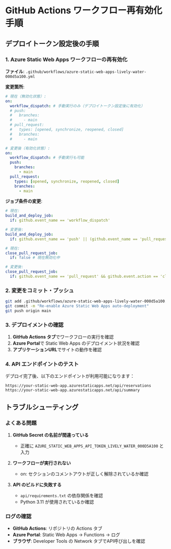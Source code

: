 # GitHub Actions ワークフロー再有効化手順

## デプロイトークン設定後の手順

### 1. Azure Static Web Apps ワークフローの再有効化

**ファイル**: `.github/workflows/azure-static-web-apps-lively-water-000d5a100.yml`

**変更箇所**:

```yaml
# 現在（無効化状態）:
on:
  workflow_dispatch: # 手動実行のみ（デプロイトークン設定後に有効化）
  # push:
  #   branches:
  #     - main
  # pull_request:
  #   types: [opened, synchronize, reopened, closed]
  #   branches:
  #     - main

# 変更後（有効化状態）:
on:
  workflow_dispatch: # 手動実行も可能
  push:
    branches:
      - main
  pull_request:
    types: [opened, synchronize, reopened, closed]
    branches:
      - main
```

**ジョブ条件の変更**:

```yaml
# 現在:
build_and_deploy_job:
  if: github.event_name == 'workflow_dispatch'

# 変更後:
build_and_deploy_job:
  if: github.event_name == 'push' || (github.event_name == 'pull_request' && github.event.action != 'closed') || github.event_name == 'workflow_dispatch'
```

```yaml
# 現在:
close_pull_request_job:
  if: false # 現在無効化中

# 変更後:
close_pull_request_job:
  if: github.event_name == 'pull_request' && github.event.action == 'closed'
```

### 2. 変更をコミット・プッシュ

```bash
git add .github/workflows/azure-static-web-apps-lively-water-000d5a100.yml
git commit -m "Re-enable Azure Static Web Apps auto-deployment"
git push origin main
```

### 3. デプロイメントの確認

1. **GitHub Actions タブ**でワークフローの実行を確認
2. **Azure Portal**で Static Web Apps のデプロイメント状況を確認
3. **アプリケーションURL**でサイトの動作を確認

### 4. API エンドポイントのテスト

デプロイ完了後、以下のエンドポイントが利用可能になります：

```
https://your-static-web-app.azurestaticapps.net/api/reservations
https://your-static-web-app.azurestaticapps.net/api/summary
```

## トラブルシューティング

### よくある問題

1. **GitHub Secret の名前が間違っている**
   - 正確に `AZURE_STATIC_WEB_APPS_API_TOKEN_LIVELY_WATER_000D5A100` と入力

2. **ワークフローが実行されない**
   - on: セクションのコメントアウトが正しく解除されているか確認

3. **API のビルドに失敗する**
   - `api/requirements.txt` の依存関係を確認
   - Python 3.11 が使用されているか確認

### ログの確認

- **GitHub Actions**: リポジトリの Actions タブ
- **Azure Portal**: Static Web Apps → Functions → ログ
- **ブラウザ**: Developer Tools の Network タブでAPI呼び出しを確認
